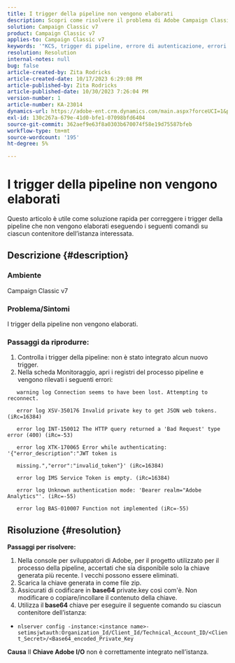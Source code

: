 ```yaml
---
title: I trigger della pipeline non vengono elaborati
description: Scopri come risolvere il problema di Adobe Campaign Classic, in cui i trigger della pipeline non vengono elaborati.
solution: Campaign Classic v7
product: Campaign Classic v7
applies-to: Campaign Classic v7
keywords: '"KCS, trigger di pipeline, errore di autenticazione, errori del registro della pipeline. '''
resolution: Resolution
internal-notes: null
bug: false
article-created-by: Zita Rodricks
article-created-date: 10/17/2023 6:29:08 PM
article-published-by: Zita Rodricks
article-published-date: 10/30/2023 7:26:04 PM
version-number: 1
article-number: KA-23014
dynamics-url: https://adobe-ent.crm.dynamics.com/main.aspx?forceUCI=1&pagetype=entityrecord&etn=knowledgearticle&id=38b6740c-1b6d-ee11-8df0-6045bd006239
exl-id: 130c267a-679e-41d0-bfe1-07098bfd6404
source-git-commit: 362aef9e63f8a0303b670074f58e19d75587bfeb
workflow-type: tm+mt
source-wordcount: '195'
ht-degree: 5%

---
```


# I trigger della pipeline non vengono elaborati


Questo articolo è utile come soluzione rapida per correggere i trigger della pipeline che non vengono elaborati eseguendo i seguenti comandi su ciascun contenitore dell’istanza interessata.

## Descrizione {#description}


### <b>Ambiente</b>

Campaign Classic v7



### <b>Problema/Sintomi</b>

I trigger della pipeline non vengono elaborati.

### <b>Passaggi da riprodurre:</b>

1. Controlla i trigger della pipeline: non è stato integrato alcun nuovo trigger.
2. Nella scheda Monitoraggio, apri i registri del processo pipeline e vengono rilevati i seguenti errori:




`   warning log Connection seems to have been lost. Attempting to reconnect.`

`   error log XSV-350176 Invalid private key to get JSON web tokens. (iRc=16384)`

`   error log INT-150012 The HTTP query returned a 'Bad Request' type error (400) (iRc=-53)`

`   error log XTK-170065 Error while authenticating: '{"error_description":"JWT token is`

`   missing.","error":"invalid_token"}' (iRc=16384)`

`   error log IMS Service Token is empty. (iRc=16384)`

`   error log Unknown authentication mode: 'Bearer realm="Adobe Analytics"'. (iRc=-55)`

`   error log BAS-010007 Function not implemented (iRc=-55)`


## Risoluzione {#resolution}

<b>Passaggi per risolvere:</b>
1. Nella console per sviluppatori di Adobe, per il progetto utilizzato per il processo della pipeline, accertati che sia disponibile solo la chiave generata più recente. I vecchi possono essere eliminati.
2. Scarica la chiave generata in come file zip.
3. Assicurati di codificare in <b>base64</b> private.key così com&#39;è. Non modificare o copiare/incollare il contenuto della chiave.
4. Utilizza il<b> base64</b> chiave per eseguire il seguente comando su ciascun contenitore dell’istanza:


- `nlserver config -instance:<instance name>-setimsjwtauth:Organization_Id/Client_Id/Technical_Account_ID/<Client_Secret>/<Base64_encoded_Private_Key`

<b>Causa</b>
Il <b>Chiave Adobe I/O</b> non è correttamente integrato nell’istanza.
